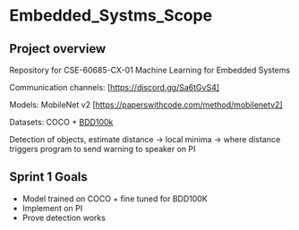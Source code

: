 # Embedded_Systms_Scope

## Project overview

Repository for CSE-60685-CX-01 Machine Learning for Embedded Systems

Communication channels: [https://discord.gg/Sa6tGvS4]

Models: MobileNet v2 [https://paperswithcode.com/method/mobilenetv2]

Datasets: COCO + [BDD100k](https://www.vis.xyz/bdd100k/)

Detection of objects, estimate distance -> local minima -> where distance triggers program to send warning to speaker on PI

## Sprint 1 Goals

- Model trained on COCO + fine tuned for BDD100K
- Implement on PI
- Prove detection works
